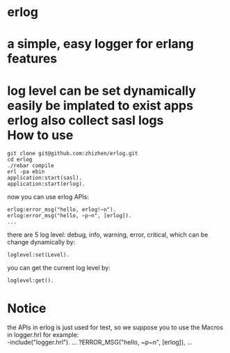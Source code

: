 erlog
=====
a simple, easy logger for erlang  
features
=====
log level can be set dynamically   
easily be implated to exist apps  
erlog also collect sasl logs  
How to use
=====

    git clone git@github.com:zhizhen/erlog.git
    cd erlog
    ./rebar compile 
    erl -pa ebin
    application:start(sasl).
    application:start(erlog).

now you can use erlog APIs:
    
    erlog:error_msg("hello, erlog!~n").
    erlog:error_msg("hello, ~p~n", [erlog]).
    ...
there are 5 log level: debug, info, warning, error, critical, which 
can be change dynamically by:  

    loglevel:set(Level).

you can get the current log level by:

    loglevel:get().

Notice
=====
the APIs in erlog is just used for test, so we suppose you to use the Macros in logger.hrl for example:  
    -include("logger.hrl").
    ...
    ?ERROR_MSG("hello, ~p~n", [erlog]),
    ...


